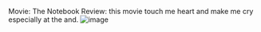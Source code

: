 Movie: The Notebook 
Review: this movie touch me heart and make me cry especially at the and.
![image](https://user-images.githubusercontent.com/92545002/137382973-799bf134-6667-473e-9efc-11429bb86b40.png)
